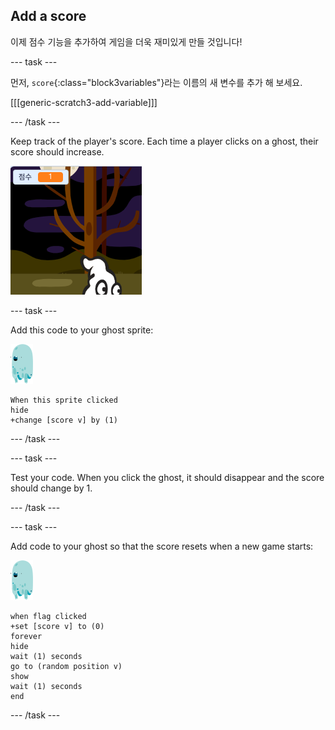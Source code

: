 ## Add a score

이제 점수 기능을 추가하여 게임을 더욱 재미있게 만들 것입니다!

\--- task \---

먼저, `score`{:class="block3variables"}라는 이름의 새 변수를 추가 해 보세요.

[[[generic-scratch3-add-variable]]]

\--- /task \---

Keep track of the player's score. Each time a player clicks on a ghost, their score should increase.

![점수 올리기](images/ghost-score-test.png)

\--- task \---

Add this code to your ghost sprite:

![유령 스프라이트](images/ghost-sprite.png)

```blocks3
When this sprite clicked
hide
+change [score v] by (1)
```

\--- /task \---

\--- task \---

Test your code. When you click the ghost, it should disappear and the score should change by 1.

\--- /task \---

\--- task \---

Add code to your ghost so that the score resets when a new game starts:

![유령 스프라이트](images/ghost-sprite.png)

```blocks3
when flag clicked
+set [score v] to (0)
forever
hide
wait (1) seconds
go to (random position v)
show
wait (1) seconds
end
```

\--- /task \---